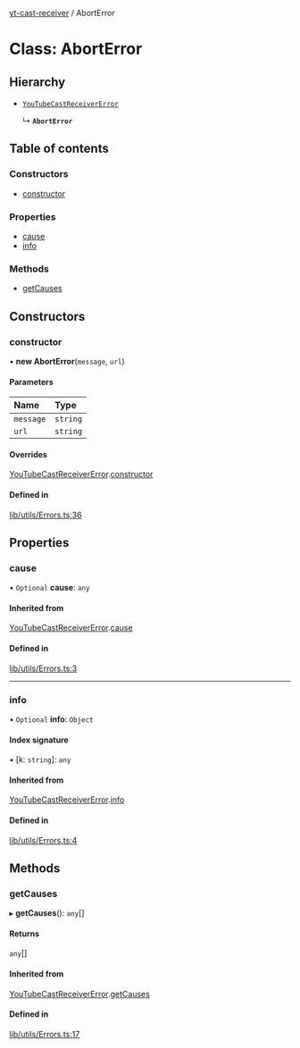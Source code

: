 [yt-cast-receiver](../README.md) / AbortError

# Class: AbortError

## Hierarchy

- [`YouTubeCastReceiverError`](YouTubeCastReceiverError.md)

  ↳ **`AbortError`**

## Table of contents

### Constructors

- [constructor](AbortError.md#constructor)

### Properties

- [cause](AbortError.md#cause)
- [info](AbortError.md#info)

### Methods

- [getCauses](AbortError.md#getcauses)

## Constructors

### constructor

• **new AbortError**(`message`, `url`)

#### Parameters

| Name | Type |
| :------ | :------ |
| `message` | `string` |
| `url` | `string` |

#### Overrides

[YouTubeCastReceiverError](YouTubeCastReceiverError.md).[constructor](YouTubeCastReceiverError.md#constructor)

#### Defined in

[lib/utils/Errors.ts:36](https://github.com/patrickkfkan/yt-cast-receiver/blob/d291079/src/lib/utils/Errors.ts#L36)

## Properties

### cause

• `Optional` **cause**: `any`

#### Inherited from

[YouTubeCastReceiverError](YouTubeCastReceiverError.md).[cause](YouTubeCastReceiverError.md#cause)

#### Defined in

[lib/utils/Errors.ts:3](https://github.com/patrickkfkan/yt-cast-receiver/blob/d291079/src/lib/utils/Errors.ts#L3)

___

### info

• `Optional` **info**: `Object`

#### Index signature

▪ [k: `string`]: `any`

#### Inherited from

[YouTubeCastReceiverError](YouTubeCastReceiverError.md).[info](YouTubeCastReceiverError.md#info)

#### Defined in

[lib/utils/Errors.ts:4](https://github.com/patrickkfkan/yt-cast-receiver/blob/d291079/src/lib/utils/Errors.ts#L4)

## Methods

### getCauses

▸ **getCauses**(): `any`[]

#### Returns

`any`[]

#### Inherited from

[YouTubeCastReceiverError](YouTubeCastReceiverError.md).[getCauses](YouTubeCastReceiverError.md#getcauses)

#### Defined in

[lib/utils/Errors.ts:17](https://github.com/patrickkfkan/yt-cast-receiver/blob/d291079/src/lib/utils/Errors.ts#L17)
